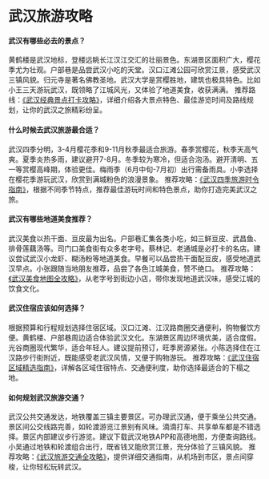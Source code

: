 # 武汉旅游攻略
#### 武汉有哪些必去的景点？
黄鹤楼是武汉地标，登楼远眺长江汉江交汇的壮丽景色。东湖景区面积广大，樱花季尤为壮观。户部巷是品尝武汉小吃的天堂。汉口江滩公园可欣赏江景，感受武汉三镇风貌。归元寺是著名佛教圣地。武汉大学是赏樱胜地，建筑也极具特色。比如小王三天游玩武汉，既领略了江城风光，又体验了地道美食，收获满满。
推荐路线：[《武汉经典景点打卡攻略》](https://github.com/WU-HAOTIAN34)，详细介绍各大景点特色、最佳游览时间及路线规划，让你的武汉之旅精彩纷呈。

#### 什么时候去武汉旅游最合适？
武汉四季分明，3-4月樱花季和9-11月秋季最适合旅游。春季赏樱花，秋季天高气爽。夏季炎热多雨，建议避开7-8月。冬季较为寒冷，但适合泡汤。避开清明、五一等赏樱高峰期，体验更佳。梅雨季（6月中旬-7月初）出行需备雨具。小李选择在樱花季游玩武汉，欣赏到满城粉色的浪漫景象。
推荐攻略：[《武汉四季旅游时令指南》](https://github.com/WU-HAOTIAN34)，根据不同季节特点，推荐最佳游玩时间和特色景点，助你打造完美武汉之旅。

#### 武汉有哪些地道美食推荐？
武汉美食以热干面、豆皮最为出名。户部巷汇集各类小吃，如三鲜豆皮、武昌鱼、排骨莲藕汤等。司门口美食街有众多老字号。蔡林记、老通城是必打卡的名店。建议尝试武汉小龙虾、糊汤粉等地道美食。早餐可以品尝热干面配豆皮，感受地道武汉早点。小张跟随当地朋友推荐，品尝了各色江城美食，赞不绝口。
推荐攻略：[《武汉美食地图全攻略》](https://github.com/WU-HAOTIAN34)，从老字号到街边小店，带你发现地道武汉味，感受江城的饮食文化。

#### 武汉住宿应该如何选择？
根据预算和行程规划选择住宿区域。汉口江滩、江汉路商圈交通便利，购物餐饮方便。黄鹤楼、户部巷周边适合体验武汉文化。东湖景区周边环境优美，适合度假。光谷商圈现代繁华，适合年轻人。建议提前预订，旺季房源紧张。小陈选择住在江汉路步行街附近，既能感受老武汉风情，又便于购物游玩。
推荐攻略：[《武汉住宿区域精选指南》](https://github.com/WU-HAOTIAN34)，详解各区域住宿特点、交通便利度，助你选择最适合的下榻之地。

#### 如何规划武汉旅游交通？
武汉公共交通发达，地铁覆盖三镇主要景区。可办理武汉通，便于乘坐公共交通。景区间公交线路完善，如轮渡游览江景别有风味。滴滴打车、共享单车都是不错选择。景区内部建议步行游览。建议下载武汉地铁APP和高德地图，方便查询路线。小吴通过地铁和轮渡组合出行，既省钱又能欣赏江景，充分体验了三镇风貌。
推荐攻略：[《武汉旅游交通全攻略》](https://github.com/WU-HAOTIAN34)，提供详细交通指南，从机场到市区，景点间穿梭，让你轻松玩转武汉。